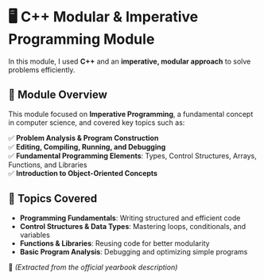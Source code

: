 # 🖥️ C++ Modular & Imperative Programming Module  

In this module, I used **C++** and an **imperative, modular approach** to solve problems efficiently.  

## 📌 Module Overview  

This module focused on **Imperative Programming**, a fundamental concept in computer science, and covered key topics such as:  

✅ **Problem Analysis & Program Construction**  
✅ **Editing, Compiling, Running, and Debugging**  
✅ **Fundamental Programming Elements**: Types, Control Structures, Arrays, Functions, and Libraries  
✅ **Introduction to Object-Oriented Concepts**  

## 📂 Topics Covered  

- **Programming Fundamentals**: Writing structured and efficient code  
- **Control Structures & Data Types**: Mastering loops, conditionals, and variables  
- **Functions & Libraries**: Reusing code for better modularity  
- **Basic Program Analysis**: Debugging and optimizing simple programs  

📖 *(Extracted from the official yearbook description)*  

